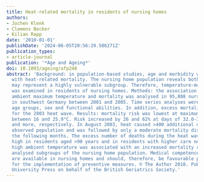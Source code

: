 ```yaml
---
title: Heat-related mortality in residents of nursing homes
authors:
- Jochen Klenk
- Clemens Becker
- Kilian Rapp
date: '2010-01-01'
publishDate: '2024-06-05T20:56:29.506271Z'
publication_types:
- article-journal
publication: '*Age and Ageing*'
doi: 10.1093/ageing/afp248
abstract: 'Background: in population-based studies, age and morbidity were associated
  with heat-related mortality. The nursing home population reveals both factors and
  may represent a highly vulnerable subgroup. Therefore, temperature-mortality relationship
  was examined in residents of nursing homes. Methods: the association between daily
  ambient maximum temperature and mortality was analysed in 95,808 nursing home residents
  in southwest Germany between 2001 and 2005. Time series analyses were applied across
  age groups, sex and functional abilities. In addition, excess mortality was determined
  for the 2003 heat wave. Results: mortality risk was lowest at maximum temperatures
  between 16 and 25.9°C. Risk increased by 26 and 62% at days of 32.0-33.9 and 34°C
  and more, respectively. In August 2003, heat caused >400 additional deaths in the
  observed population and was followed by only a moderate mortality displacement in
  the following months. The excess number of deaths during the heat wave was particularly
  high in residents aged >90 years and in residents with higher care needs. Conclusion:
  high ambient temperature was associated with an increased mortality risk in all
  analysed subgroups of the nursing home population. Medical competence and supervision
  are available in nursing homes and should, therefore, be favourable preconditions
  for the implementation of preventive measures. © The Author 2010. Published by Oxford
  University Press on behalf of the British Geriatrics Society.'
---
```

